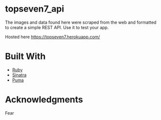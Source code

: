 # topseven7_api
The images and data found here were scraped from the web and formatted to create a simple REST API.  Use it to test
your app. 

Hosted here https://topseven7.herokuapp.com/

# Built With
* [Ruby](https://www.ruby-lang.org/en/)
* [Sinatra](http://www.sinatrarb.com/)
* [Puma](http://puma.io/)

# Acknowledgments
Fear
